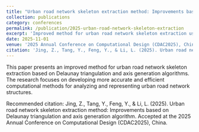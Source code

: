 ```yaml
---
title: "Urban road network skeleton extraction method: Improvements based on Delaunay triangulation and axis generation algorithm"
collection: publications
category: conferences
permalink: /publication/2025-urban-road-network-skeleton-extraction
excerpt: 'Improved method for urban road network skeleton extraction using Delaunay triangulation and axis generation algorithms.'
date: 2025-11-01
venue: '2025 Annual Conference on Computational Design (CDAC2025), China'
citation: 'Jing, Z., Tang, Y., Feng, Y., & Li, L. (2025). Urban road network skeleton extraction method: Improvements based on Delaunay triangulation and axis generation algorithm. Accepted at the 2025 Annual Conference on Computational Design (CDAC2025), China.'
---
```


This paper presents an improved method for urban road network skeleton extraction based on Delaunay triangulation and axis generation algorithms. The research focuses on developing more accurate and efficient computational methods for analyzing and representing urban road network structures.

Recommended citation: Jing, Z., Tang, Y., Feng, Y., & Li, L. (2025). Urban road network skeleton extraction method: Improvements based on Delaunay triangulation and axis generation algorithm. Accepted at the 2025 Annual Conference on Computational Design (CDAC2025), China.
